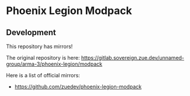 # Phoenix Legion Modpack

## Development

This repository has mirrors!

The original repository is here: https://gitlab.sovereign.zue.dev/unnamed-group/arma-3/phoenix-legion/modpack

Here is a list of official mirrors:

- https://github.com/zuedev/phoenix-legion-modpack

